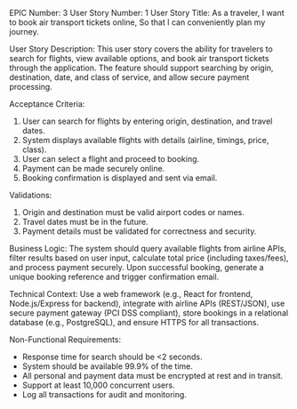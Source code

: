 EPIC Number: 3
User Story Number: 1
User Story Title: As a traveler, I want to book air transport tickets online, So that I can conveniently plan my journey.

User Story Description: This user story covers the ability for travelers to search for flights, view available options, and book air transport tickets through the application. The feature should support searching by origin, destination, date, and class of service, and allow secure payment processing.

Acceptance Criteria:
1. User can search for flights by entering origin, destination, and travel dates.
2. System displays available flights with details (airline, timings, price, class).
3. User can select a flight and proceed to booking.
4. Payment can be made securely online.
5. Booking confirmation is displayed and sent via email.

Validations:
1. Origin and destination must be valid airport codes or names.
2. Travel dates must be in the future.
3. Payment details must be validated for correctness and security.

Business Logic: The system should query available flights from airline APIs, filter results based on user input, calculate total price (including taxes/fees), and process payment securely. Upon successful booking, generate a unique booking reference and trigger confirmation email.

Technical Context: Use a web framework (e.g., React for frontend, Node.js/Express for backend), integrate with airline APIs (REST/JSON), use secure payment gateway (PCI DSS compliant), store bookings in a relational database (e.g., PostgreSQL), and ensure HTTPS for all transactions.

Non-Functional Requirements: 
- Response time for search should be <2 seconds.
- System should be available 99.9% of the time.
- All personal and payment data must be encrypted at rest and in transit.
- Support at least 10,000 concurrent users.
- Log all transactions for audit and monitoring.